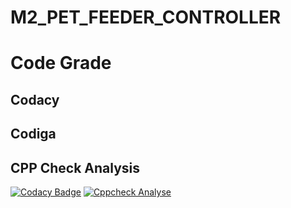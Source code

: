 # M2_PET_FEEDER_CONTROLLER
# Code Grade
## Codacy
## Codiga
## CPP Check Analysis
[![Codacy Badge](https://api.codacy.com/project/badge/Grade/5a5cd73309da4849ac78c75b64dad0c0)](https://app.codacy.com/gh/giriprakashk/M2_PET_FEEDER_CONTROLLER?utm_source=github.com&utm_medium=referral&utm_content=giriprakashk/M2_PET_FEEDER_CONTROLLER&utm_campaign=Badge_Grade_Settings)
[![Cppcheck Analyse](https://github.com/giriprakashk/M2_PET_FEEDER_CONTROLLER/actions/workflows/cpp%20check_Analyse.yml/badge.svg)](https://github.com/giriprakashk/M2_PET_FEEDER_CONTROLLER/actions/workflows/cpp%20check_Analyse.yml)
